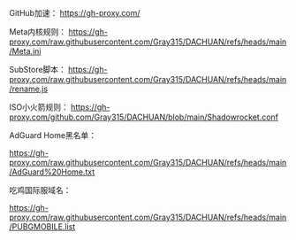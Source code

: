 GitHub加速：
https://gh-proxy.com/

Meta内核规则：
https://gh-proxy.com/raw.githubusercontent.com/Gray315/DACHUAN/refs/heads/main/Meta.ini

SubStore脚本：
https://gh-proxy.com/raw.githubusercontent.com/Gray315/DACHUAN/refs/heads/main/rename.js

ISO小火箭规则：
https://gh-proxy.com/github.com/Gray315/DACHUAN/blob/main/Shadowrocket.conf

AdGuard Home黑名单：

https://gh-proxy.com/raw.githubusercontent.com/Gray315/DACHUAN/refs/heads/main/AdGuard%20Home.txt

吃鸡国际服域名：

https://gh-proxy.com/raw.githubusercontent.com/Gray315/DACHUAN/refs/heads/main/PUBGMOBILE.list
